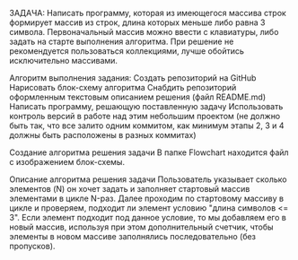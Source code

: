 ЗАДАЧА:
Написать программу, которая из имеющегося массива строк формирует массив из строк, длина которых меньше либо равна 3 символа. Первоначальный массив можно ввести с клавиатуры, либо задать на старте выполнения алгоритма. При решение не рекомендуется пользоваться коллекциями, лучше обойтись исключительно массивами.

Алгоритм выполнения задания:
Создать репозиторий на GitHub
Нарисовать блок-схему алгоритма
Снабдить репозиторий оформленным текстовым описанием решения (файл README.md)
Написать программу, решающую поставленную задачу
Использовать контроль версий в работе над этим небольшим проектом (не должно быть так, что все залито одним коммитом, как минимум этапы 2, 3 и 4 должны быть расположены в разных коммитах)


Создание алгоритма решения задачи
В папке Flowchart находится файл с изображением блок-схемы.

Описание алгоритма решения задачи
Пользователь указывает сколько элементов (N) он хочет задать и заполняет стартовый массив элементами в цикле N-раз.
Далее проходим по стартовому массиву в цикле и проверяем, подходит ли элемент условию "длина символов <= 3". Если элемент подходит под данное условие, то мы добавляем его в новый массив, используя при этом дополнительный счетчик, чтобы элементы в новом массиве заполнялись последовательно (без пропусков).